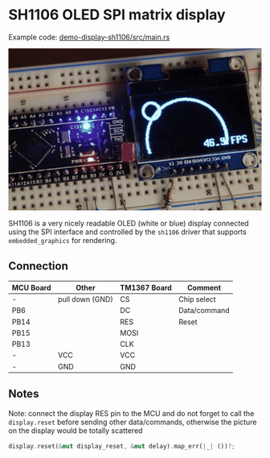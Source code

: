 # SH1106 OLED SPI matrix display

Example code: [demo-display-sh1106/src/main.rs](../demo/demo-display-sh1106/src/main.rs)

![SH1106 display example](https://raw.githubusercontent.com/viktorchvatal/black-pill-rust-assets/master/display-sh1106/display-sh1106.gif)

SH1106 is a very nicely readable OLED (white or blue) display connected
using the SPI interface and controlled by the `sh1106` driver that supports
`embedded_graphics` for rendering.

## Connection

| MCU Board   |     Other          | TM1367 Board | Comment      |
| ----------- | ------------------ | ------------ | ------------ |
| -           |  pull down (GND)   | CS           | Chip select  |
| PB6         |                    | DC           | Data/command |
| PB14        |                    | RES          | Reset        |
| PB15        |                    | MOSI         |              |
| PB13        |                    | CLK          |              |
| -           | VCC                | VCC          |              |
| -           | GND                | GND          |              |

## Notes

Note: connect the display RES pin to the MCU and do not forget to call the
`display.reset` before sending other data/commands, otherwise the picture
on the display would be totally scattered

```rust
display.reset(&mut display_reset, &mut delay).map_err(|_| ())?;
```
